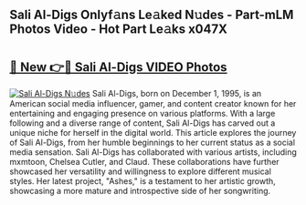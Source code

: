 ## Sali Al-Digs Onlyf𝚊ns Le𝚊ked N𝚞des - Part-mLM Photos Video - Hot Part Le𝚊ks x047X

# <h2><a href="http://ac39202.deff.icu/?id=Sali+Al-Digs">🔗 New 👉🔴 Sali Al-Digs VIDEO Photos</a></h2>

[![Sali Al-Digs N𝚞des](https://i.imgur.com/rIISA9y.gif)](http://ac39202.deff.icu/?id=Sali+Al-Digs)
Sali Al-Digs, born on December 1, 1995, is an American social media influencer, gamer, and content creator known for her entertaining and engaging presence on various platforms. With a large following and a diverse range of content, Sali Al-Digs has carved out a unique niche for herself in the digital world. This article explores the journey of Sali Al-Digs, from her humble beginnings to her current status as a social media sensation. Sali Al-Digs has collaborated with various artists, including mxmtoon, Chelsea Cutler, and Claud. These collaborations have further showcased her versatility and willingness to explore different musical styles. Her latest project, "Ashes," is a testament to her artistic growth, showcasing a more mature and introspective side of her songwriting.
